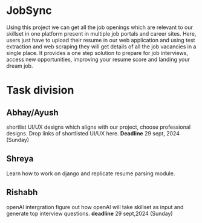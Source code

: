 # JobSync

Using this project we can get all the job openings which are relevant to our skillset in one platform present in multiple job portals and career sites.
Here, users just have to upload their resume in our web application and using test extraction and web scraping they will get details of all the job vacancies in a single place.
It provides a one step solution to prepare for job interviews, access new opportunities,  improving your resume score and landing your dream job.



# Task division

## Abhay/Ayush
shortlist UI/UX designs which aligns with our project, choose professional designs. Drop links of shortlisted UI/UX here.
**Deadline** 29 sept, 2024 (Sunday)

## Shreya
Learn how to work on django and replicate resume parsing module.

## Rishabh
openAI intergration
figure out how openAI will take skillset as input and generate top interview questions.
**deadline** 29 sept,2024 (Sunday)

